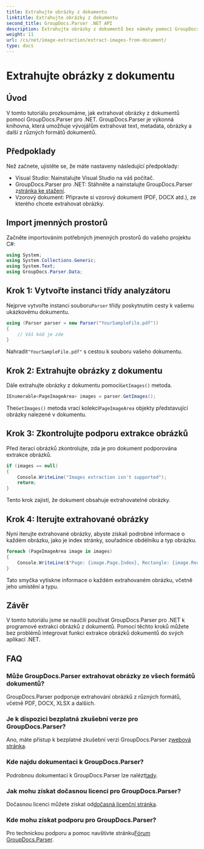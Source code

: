 ```yaml
---
title: Extrahujte obrázky z dokumentu
linktitle: Extrahujte obrázky z dokumentu
second_title: GroupDocs.Parser .NET API
description: Extrahujte obrázky z dokumentů bez námahy pomocí GroupDocs.Parser pro .NET. Vaše možnosti zpracování dokumentů a efektivně zefektivněte úlohy extrakce obrázků.
weight: 11
url: /cs/net/image-extraction/extract-images-from-document/
type: docs
---
```

# Extrahujte obrázky z dokumentu

## Úvod
V tomto tutoriálu prozkoumáme, jak extrahovat obrázky z dokumentů pomocí GroupDocs.Parser pro .NET. GroupDocs.Parser je výkonná knihovna, která umožňuje vývojářům extrahovat text, metadata, obrázky a další z různých formátů dokumentů.
## Předpoklady
Než začnete, ujistěte se, že máte nastaveny následující předpoklady:
- Visual Studio: Nainstalujte Visual Studio na váš počítač.
-  GroupDocs.Parser pro .NET: Stáhněte a nainstalujte GroupDocs.Parser z[stránka ke stažení](https://releases.groupdocs.com/parser/net/).
- Vzorový dokument: Připravte si vzorový dokument (PDF, DOCX atd.), ze kterého chcete extrahovat obrázky.

## Import jmenných prostorů
Začněte importováním potřebných jmenných prostorů do vašeho projektu C#:
```csharp
using System;
using System.Collections.Generic;
using System.Text;
using GroupDocs.Parser.Data;
```
## Krok 1: Vytvořte instanci třídy analyzátoru
 Nejprve vytvořte instanci souboru`Parser` třídy poskytnutím cesty k vašemu ukázkovému dokumentu.
```csharp
using (Parser parser = new Parser("YourSampleFile.pdf"))
{
    // Váš kód je zde
}
```
 Nahradit`"YourSampleFile.pdf"` s cestou k souboru vašeho dokumentu.
## Krok 2: Extrahujte obrázky z dokumentu
 Dále extrahujte obrázky z dokumentu pomocí`GetImages()` metoda.
```csharp
IEnumerable<PageImageArea> images = parser.GetImages();
```
 The`GetImages()` metoda vrací kolekci`PageImageArea` objekty představující obrázky nalezené v dokumentu.
## Krok 3: Zkontrolujte podporu extrakce obrázků
Před iterací obrázků zkontrolujte, zda je pro dokument podporována extrakce obrázků.
```csharp
if (images == null)
{
    Console.WriteLine("Images extraction isn't supported");
    return;
}
```
Tento krok zajistí, že dokument obsahuje extrahovatelné obrázky.
## Krok 4: Iterujte extrahované obrázky
Nyní iterujte extrahované obrázky, abyste získali podrobné informace o každém obrázku, jako je index stránky, souřadnice obdélníku a typ obrázku.
```csharp
foreach (PageImageArea image in images)
{
    Console.WriteLine($"Page: {image.Page.Index}, Rectangle: {image.Rectangle}, Type: {image.FileType}");
}
```
Tato smyčka vytiskne informace o každém extrahovaném obrázku, včetně jeho umístění a typu.

## Závěr
V tomto tutoriálu jsme se naučili používat GroupDocs.Parser pro .NET k programové extrakci obrázků z dokumentů. Pomocí těchto kroků můžete bez problémů integrovat funkci extrakce obrázků dokumentů do svých aplikací .NET.

## FAQ
### Může GroupDocs.Parser extrahovat obrázky ze všech formátů dokumentů?
GroupDocs.Parser podporuje extrahování obrázků z různých formátů, včetně PDF, DOCX, XLSX a dalších.
### Je k dispozici bezplatná zkušební verze pro GroupDocs.Parser?
 Ano, máte přístup k bezplatné zkušební verzi GroupDocs.Parser z[webová stránka](https://releases.groupdocs.com/).
### Kde najdu dokumentaci k GroupDocs.Parser?
 Podrobnou dokumentaci k GroupDocs.Parser lze nalézt[tady](https://tutorials.groupdocs.com/parser/net/).
### Jak mohu získat dočasnou licenci pro GroupDocs.Parser?
 Dočasnou licenci můžete získat od[dočasná licenční stránka](https://purchase.groupdocs.com/temporary-license/).
### Kde mohu získat podporu pro GroupDocs.Parser?
 Pro technickou podporu a pomoc navštivte stránku[Fórum GroupDocs.Parser](https://forum.groupdocs.com/c/parser/17).